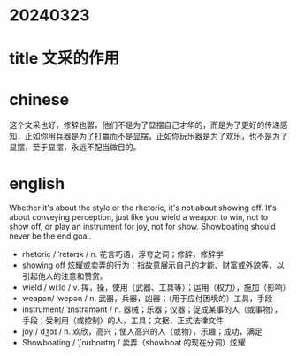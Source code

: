 
# 20240323

# title 文采的作用

# chinese 
这个文采也好，修辞也罢，他们不是为了显摆自己才华的，而是为了更好的传递感知，正如你用兵器是为了打赢而不是显摆，正如你玩乐器是为了欢乐，也不是为了显摆，至于显摆，永远不配当做目的。

# english
Whether it's about the style or the rhetoric, it's not about showing off. It's about conveying perception, just like you wield a weapon to win, not to show off, or play an instrument for joy, not for show. Showboating should never be the end goal.

- rhetoric / ˈretərɪk / n.  花言巧语，浮夸之词；修辞，修辞学
- showing off 炫耀或卖弄的行为：指故意展示自己的才能、财富或外貌等，以引起他人的注意和赞赏。
- wield / wiːld / v.  挥，操，使用（武器、工具等）；运用（权力），施加（影响）
- weapon/ ˈwepən / n.  武器，兵器，凶器；（用于应付困境的）工具，手段
- instrument/ ˈɪnstrəmənt / n.  器械；乐器；仪器；促成某事的人（或事物），手段；受利用（或控制）的人，工具；文据，正式法律文件
- joy / dʒɔɪ / n.  欢欣，高兴；使人高兴的人（或物），乐趣；成功，满足
- Showboating / ˈʃoʊboʊtɪŋ / 卖弄（showboat 的现在分词）炫耀
